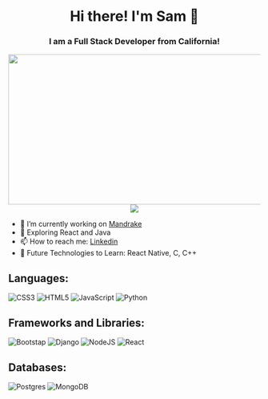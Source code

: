 <h1 align="center">Hi there! I'm Sam 👋</h1>
<h3 align="center">I am a Full Stack Developer from California!</h3>

<div id="banner" align="center">  
  <img src="https://unsplash.com/photos/aoNuIXxWItQ" width="900" height="300" />
</div>

<div align="center">
  <img src="https://github.com/austinpowers99/austinpowers99/assets/135395052/30b0cbef-0083-47a1-92ba-405e411c24d1"/>
</div>

- 🔭 I’m currently working on [Mandrake](https://mandrake-app-d113a6b8d70e.herokuapp.com/)
- 🌱 Exploring React and Java
- 📫 How to reach me: [Linkedin](https://www.linkedin.com/in/samantha-f-924b74224/)
- 🔮 Future Technologies to Learn: React Native, C, C++

## Languages:
![CSS3](https://img.shields.io/badge/css3-%231572B6.svg?style=for-the-badge&logo=css3&logoColor=white)
![HTML5](https://img.shields.io/badge/html5-%23E34F26.svg?style=for-the-badge&logo=html5&logoColor=white)
![JavaScript](https://img.shields.io/badge/JavaScript-323330?style=for-the-badge&logo=javascript&logoColor=F7DF1E)
![Python](https://img.shields.io/badge/python-3670A0?style=for-the-badge&logo=python&logoColor=ffdd54)

## Frameworks and Libraries:
![Bootstap](https://img.shields.io/badge/Bootstrap-563D7C?style=for-the-badge&logo=bootstrap&logoColor=white)
![Django](https://img.shields.io/badge/Django-092E20?style=for-the-badge&logo=django&logoColor=green)
![NodeJS](https://img.shields.io/badge/Node%20js-339933?style=for-the-badge&logo=nodedotjs&logoColor=white)
![React](https://img.shields.io/badge/React-20232A?style=for-the-badge&logo=react&logoColor=61DAFB)

## Databases:
![Postgres](https://img.shields.io/badge/postgres-%23316192.svg?style=for-the-badge&logo=postgresql&logoColor=white)
![MongoDB](https://img.shields.io/badge/MongoDB-%234ea94b.svg?style=for-the-badge&logo=mongodb&logoColor=white)

